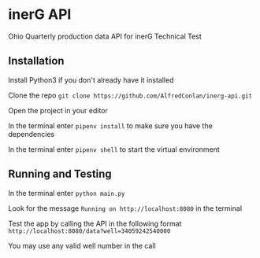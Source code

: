# inerG API
Ohio Quarterly production data API for inerG Technical Test

## Installation

Install Python3 if you don't already have it installed

Clone the repo `git clone https://github.com/AlfredConlan/inerg-api.git`

Open the project in your editor

In the terminal enter `pipenv install` to make sure you have the dependencies

In the terminal enter `pipenv shell` to start the virtual environment

## Running and Testing

In the terminal enter `python main.py`

Look for the message `Running on http://localhost:8080` in the terminal

Test the app by calling the API in the following format `http://localhost:8080/data?well=34059242540000`

You may use any valid well number in the call

